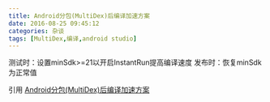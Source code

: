 ```yaml
---
title: Android分包(MultiDex)后编译加速方案
date: 2016-08-25 09:45:12
categories: 杂谈
tags: [MultiDex,编译,android studio]
---
```


测试时：设置minSdk>=21以开启InstantRun提高编译速度
发布时：恢复minSdk为正常值

引用 [Android分包(MultiDex)后编译加速方案](http://www.jianshu.com/p/8014f1443d34)